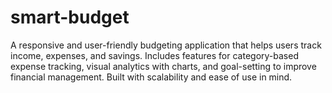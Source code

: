 # smart-budget
A responsive and user-friendly budgeting application that helps users track income, expenses, and savings. Includes features for category-based expense tracking, visual analytics with charts, and goal-setting to improve financial management. Built with scalability and ease of use in mind.
